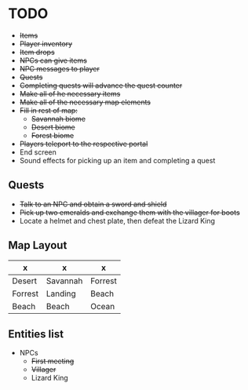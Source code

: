 # TODO

- ~~Items~~
- ~~Player inventory~~
- ~~Item drops~~
- ~~NPCs can give items~~
- ~~NPC messages to player~~
- ~~Quests~~
- ~~Completing quests will advance the quest counter~~
- ~~Make all of he necessary items~~
- ~~Make all of the necessary map elements~~
- ~~Fill in rest of map:~~
    - ~~Savannah biome~~
    - ~~Desert biome~~
    - ~~Forest biome~~
- ~~Players teleport to the respective portal~~
- End screen
- Sound effects for picking up an item and completing a quest

## Quests

- ~~Talk to an NPC and obtain a sword and shield~~
- ~~Pick up two emeralds and exchange them with the villager for boots~~
- Locate a helmet and chest plate, then defeat the Lizard King

## Map Layout

|     x     |     x     |     x     |
|-----------|-----------|-----------|
| Desert    | Savannah  | Forrest   |
| Forrest   | Landing   | Beach     |
| Beach     | Beach     | Ocean     |

## Entities list

- NPCs
    - ~~First meeting~~
    - ~~Villager~~
    - Lizard King